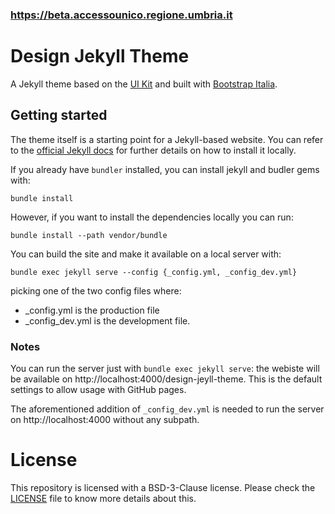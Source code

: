 ### https://beta.accessounico.regione.umbria.it
# Design Jekyll Theme

A Jekyll theme based on the [UI Kit](https://github.com/italia/design-ui-kit)
and built with [Bootstrap Italia](https://github.com/italia/bootstrap-italia/).

## Getting started

The theme itself is a starting point for a Jekyll-based website. You can refer
to the [official Jekyll docs](https://jekyllrb.com/docs/) for further details
on how to install it locally.

If you already have `bundler` installed, you can install jekyll and budler gems
with:

`bundle install`

However, if you want to install the dependencies locally you can run:

`bundle install --path vendor/bundle`

You can build the site and make it available on a local server with:

`bundle exec jekyll serve --config {_config.yml, _config_dev.yml}`

picking one of the two config files where:

*  _config.yml is the production file
*  _config_dev.yml is the development file.

### Notes

You can run the server just with `bundle exec jekyll serve`: the webiste will
be available on http://localhost:4000/design-jeyll-theme. This is the default
settings to allow usage with GitHub pages.

The aforementioned addition of `_config_dev.yml` is needed to run the server on
http://localhost:4000 without any subpath.

# License
This repository is licensed with a BSD-3-Clause license. Please check the
[LICENSE](LICENSE) file to know more details about this.
